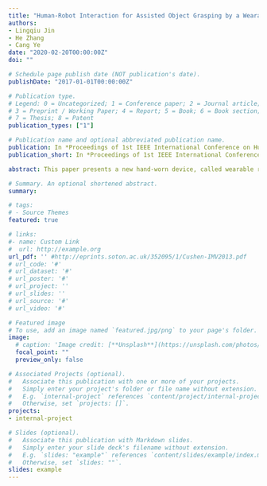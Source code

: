 ```yaml
---
title: "Human-Robot Interaction for Assisted Object Grasping by a Wearable Robotic Object Manipulation Aid for the Blind"
authors:
- Lingqiu Jin
- He Zhang
- Cang Ye
date: "2020-02-20T00:00:00Z"
doi: ""

# Schedule page publish date (NOT publication's date).
publishDate: "2017-01-01T00:00:00Z"

# Publication type.
# Legend: 0 = Uncategorized; 1 = Conference paper; 2 = Journal article;
# 3 = Preprint / Working Paper; 4 = Report; 5 = Book; 6 = Book section;
# 7 = Thesis; 8 = Patent
publication_types: ["1"]

# Publication name and optional abbreviated publication name.
publication: In *Proceedings of 1st IEEE International Conference on Human-Machine Systems (ICHMS)*, Rome, Sep. 7-9
publication_short: In *Proceedings of 1st IEEE International Conference on Human-Machine Systems (ICHMS)*, Rome, Sep. 7-9

abstract: This paper presents a new hand-worn device, called wearable robotic object manipulation aid (W-ROMA), that can help a visually impaired individual locate a target object and guide the hand to take a hold of it. The device consists of a sensing unit and a guiding unit. The sensing unit uses a Structure Core sensor, comprising of an RGB-D camera and an Inertial Measurement Unit (IMU), to detect the target object and estimate the device pose. Based on the object and pose information, the guiding unit computes the Desired Hand Movement (DHM) and convey it to the user by an electro-tactile display to guide the hand to approach the object. A speech interface is developed and used as an additional way to convey the DHM and used for human-robot interaction. A new method, called Depth Enhanced Visual-Inertial Odometry (DVIO), is proposed for 6-DOF device pose estimation. It tightly couples the camera’s depth and visual data with the IMU data in a graph optimization process to produce more accurate pose estimation than the existing state-of-the-art approach. Experimental results demonstrate that the DVIO method outperforms the state-of-the-art VIO approach in 6-DOF pose estimation.

# Summary. An optional shortened abstract.
summary:

# tags:
# - Source Themes
featured: true

# links:
#- name: Custom Link
#  url: http://example.org
url_pdf: '' #http://eprints.soton.ac.uk/352095/1/Cushen-IMV2013.pdf
# url_code: '#'
# url_dataset: '#'
# url_poster: '#'
# url_project: ''
# url_slides: ''
# url_source: '#'
# url_video: '#'

# Featured image
# To use, add an image named `featured.jpg/png` to your page's folder.
image:
  # caption: 'Image credit: [**Unsplash**](https://unsplash.com/photos/pLCdAaMFLTE)'
  focal_point: ""
  preview_only: false

# Associated Projects (optional).
#   Associate this publication with one or more of your projects.
#   Simply enter your project's folder or file name without extension.
#   E.g. `internal-project` references `content/project/internal-project/index.md`.
#   Otherwise, set `projects: []`.
projects:
- internal-project

# Slides (optional).
#   Associate this publication with Markdown slides.
#   Simply enter your slide deck's filename without extension.
#   E.g. `slides: "example"` references `content/slides/example/index.md`.
#   Otherwise, set `slides: ""`.
slides: example
---
```

